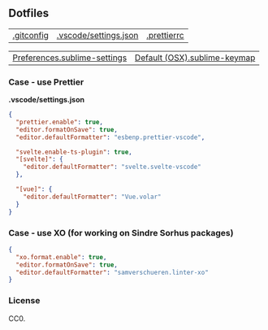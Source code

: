 ## Dotfiles

<table><tr>
  <td><a href="./.gitconfig">.gitconfig</a></td>
  <td><a href="./.vscode/settings.json">.vscode/settings.json</a></td>
  <td><a href="./.prettierrc">.prettierrc</a></td>
</tr></table>

<table><tr>
  <td><a href="./Preferences.sublime-settings">Preferences.sublime-settings</a></td>
  <td><a href="./Default (OSX).sublime-keymap">Default (OSX).sublime-keymap</a></td>
</tr></table>

### Case - use Prettier

**.vscode/settings.json**

```json
{
  "prettier.enable": true,
  "editor.formatOnSave": true,
  "editor.defaultFormatter": "esbenp.prettier-vscode",

  "svelte.enable-ts-plugin": true,
  "[svelte]": {
    "editor.defaultFormatter": "svelte.svelte-vscode"
  },

  "[vue]": {
    "editor.defaultFormatter": "Vue.volar"
  }
}
```

### Case - use XO (for working on Sindre Sorhus packages)

```json
{
  "xo.format.enable": true,
  "editor.formatOnSave": true,
  "editor.defaultFormatter": "samverschueren.linter-xo"
}
```

### License

CC0.
